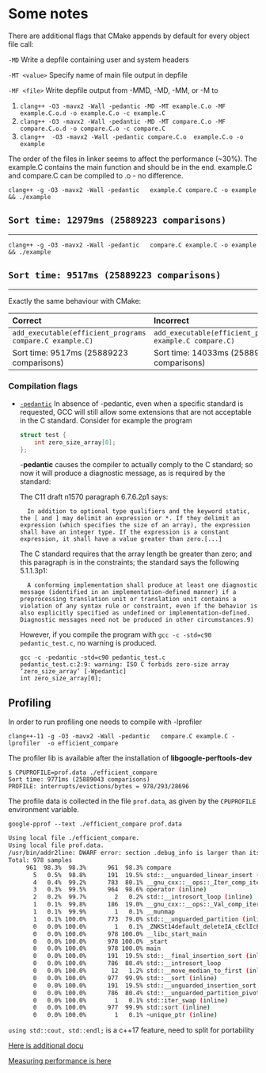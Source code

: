 # Some notes
There are additional flags that CMake appends by default for every object file call:

`-MD`                     Write a depfile containing user and system headers

`-MT <value>`             Specify name of main file output in depfile

`-MF <file>`              Write depfile output from -MMD, -MD, -MM, or -M to <file>

1. `clang++ -O3 -mavx2 -Wall -pedantic -MD -MT example.C.o -MF example.C.o.d -o example.C.o -c example.C`
2. `clang++ -O3 -mavx2 -Wall -pedantic -MD -MT compare.C.o -MF compare.C.o.d -o compare.C.o -c compare.C`
3. `clang++  -O3 -mavx2 -Wall -pedantic compare.C.o  example.C.o -o example`

The order of the files in linker seems to affect the performance (~30%). 
The example.C contains the main function and should be in the end.
example.C and compare.C can be compiled to .o - no difference.

`clang++ -g -O3 -mavx2 -Wall -pedantic   example.C compare.C -o example && ./example`

## `Sort time: 12979ms (25889223 comparisons)`

---


`clang++ -g -O3 -mavx2 -Wall -pedantic   compare.C example.C -o example && ./example`

## `Sort time: 9517ms (25889223 comparisons)`

---

Exactly the same behaviour with CMake:

|   Correct                                                 |       Incorrect                                         |
|:----------------------------------------------------------|:--------------------------------------------------------|
| `add_executable(efficient_programs compare.C example.C)`  | `add_executable(efficient_programs example.C compare.C)`|
| Sort time: 9517ms (25889223 comparisons)                  | Sort time: 14033ms (25889223 comparisons)               |


### Compilation flags
- [`-pedantic`](https://stackoverflow.com/questions/2855121/what-is-the-purpose-of-using-pedantic-in-the-gcc-g-compiler)  In absence of -pedantic, even when a specific standard is requested, GCC will still allow some extensions that are not acceptable in the C standard. Consider for example the program
    ```cpp
    struct test {
        int zero_size_array[0];
    };
    ```
    -**pedantic** causes the compiler to actually comply to the C standard; so now it will produce a diagnostic message, as is required by the standard:

    The C11 draft n1570 paragraph 6.7.6.2p1 says:

        In addition to optional type qualifiers and the keyword static, the [ and ] may delimit an expression or *. If they delimit an expression (which specifies the size of an array), the expression shall have an integer type. If the expression is a constant expression, it shall have a value greater than zero.[...]

    The C standard requires that the array length be greater than zero; and this paragraph is in the constraints; the standard says the following 5.1.1.3p1:

        A conforming implementation shall produce at least one diagnostic message (identified in an implementation-defined manner) if a preprocessing translation unit or translation unit contains a violation of any syntax rule or constraint, even if the behavior is also explicitly specified as undefined or implementation-defined. Diagnostic messages need not be produced in other circumstances.9)

    However, if you compile the program with `gcc -c -std=c90 pedantic_test.c`, no warning is produced.
    ```shall
    gcc -c -pedantic -std=c90 pedantic_test.c
    pedantic_test.c:2:9: warning: ISO C forbids zero-size array ‘zero_size_array’ [-Wpedantic]
    int zero_size_array[0];
    ```

## Profiling

In order to run profiling one needs to compile with -lprofiler

`clang++-11 -g -O3 -mavx2 -Wall -pedantic   compare.C example.C -lprofiler  -o efficient_compare`

The profiler lib is available after the installation of  **libgoogle-perftools-dev** 
```
$ CPUPROFILE=prof.data ./efficient_compare 
Sort time: 9771ms (25889043 comparisons)
PROFILE: interrupts/evictions/bytes = 978/293/28696
```
The profile data is collected in the file `prof.data`, as given by the `CPUPROFILE` environment variable.

`google-pprof --text ./efficient_compare prof.data` 
```bash
Using local file ./efficient_compare.
Using local file prof.data.
/usr/bin/addr2line: DWARF error: section .debug_info is larger than its filesize! (0x93ef57 vs 0x530f28)
Total: 978 samples
     961  98.3%  98.3%      961  98.3% compare
       5   0.5%  98.8%      191  19.5% std::__unguarded_linear_insert (inline)
       4   0.4%  99.2%      783  80.1% __gnu_cxx::__ops::_Iter_comp_iter::operator (inline)
       3   0.3%  99.5%      964  98.6% operator (inline)
       2   0.2%  99.7%        2   0.2% std::__introsort_loop (inline)
       1   0.1%  99.8%      186  19.0% __gnu_cxx::__ops::_Val_comp_iter::operator (inline)
       1   0.1%  99.9%        1   0.1% __munmap
       1   0.1% 100.0%      773  79.0% std::__unguarded_partition (inline)
       0   0.0% 100.0%        1   0.1% _ZNKSt14default_deleteIA_cEclIcEENSt9enable_ifIXsr14is_convertibleIPA_T_PS0_EE5valueEvE4typeEPS4_ (inline)
       0   0.0% 100.0%      978 100.0% __libc_start_main
       0   0.0% 100.0%      978 100.0% _start
       0   0.0% 100.0%      978 100.0% main
       0   0.0% 100.0%      191  19.5% std::__final_insertion_sort (inline)
       0   0.0% 100.0%      786  80.4% std::__introsort_loop
       0   0.0% 100.0%       12   1.2% std::__move_median_to_first (inline)
       0   0.0% 100.0%      977  99.9% std::__sort (inline)
       0   0.0% 100.0%      191  19.5% std::__unguarded_insertion_sort (inline)
       0   0.0% 100.0%      786  80.4% std::__unguarded_partition_pivot (inline)
       0   0.0% 100.0%        1   0.1% std::iter_swap (inline)
       0   0.0% 100.0%      977  99.9% std::sort (inline)
       0   0.0% 100.0%        1   0.1% ~unique_ptr (inline)

```

`using std::cout, std::endl;` is a c++17 feature, need to split for portability


[Here is additional docu](EXTRA.md)

[Measuring performance is here](PERFORMANCE_MEASUREMENT.md)